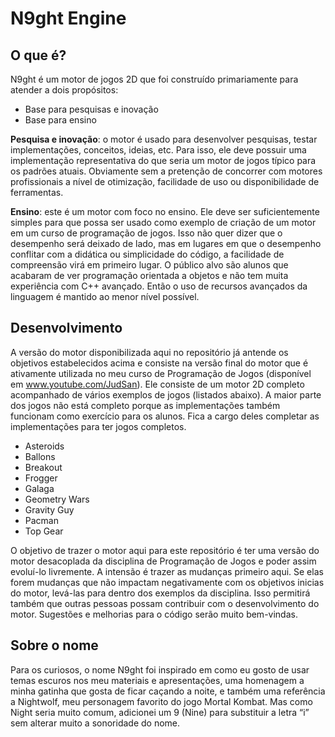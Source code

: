 # N9ght Engine

## O que é?

N9ght é um motor de jogos 2D que foi construído primariamente para atender a dois propósitos:

- Base para pesquisas e inovação
- Base para ensino

**Pesquisa e inovação**: o motor é usado para desenvolver pesquisas, testar implementações, conceitos, ideias, etc. Para isso, ele deve possuir uma implementação representativa do que seria um motor de jogos típico para os padrões atuais. Obviamente sem a pretenção de concorrer com motores profissionais a nível de otimização, facilidade de uso ou disponibilidade de ferramentas.

**Ensino**: este é um motor com foco no ensino. Ele deve ser suficientemente simples para que possa ser usado como exemplo de criação de um motor em um curso de programação de jogos. Isso não quer dizer que o desempenho será deixado de lado, mas em lugares em que o desempenho conflitar com a didática ou simplicidade do código, a facilidade de compreensão virá em primeiro lugar. O público alvo são alunos que acabaram de ver programação orientada a objetos e não tem muita experiência com C++ avançado. Então o uso de recursos avançados da linguagem é mantido ao menor nível possível.

## Desenvolvimento

A versão do motor disponibilizada aqui no repositório já antende os objetivos estabelecidos acima e consiste na versão final do motor que é ativamente utilizada no meu curso de Programação de Jogos (disponível em www.youtube.com/JudSan). Ele consiste de um motor 2D completo acompanhado de vários exemplos de jogos (listados abaixo). A maior parte dos jogos não está completo porque as implementações também funcionam como exercício para os alunos. Fica a cargo deles completar as implementações para ter jogos completos.
 
- Asteroids
- Ballons
- Breakout
- Frogger
- Galaga
- Geometry Wars
- Gravity Guy
- Pacman
- Top Gear

O objetivo de trazer o motor aqui para este repositório é ter uma versão do motor desacoplada da disciplina de Programação de Jogos e poder assim evoluí-lo livremente. A intensão é trazer as mudanças primeiro aqui. Se elas forem mudanças que não impactam negativamente com os objetivos inicias do motor, levá-las para dentro dos exemplos da disciplina. Isso permitirá também que outras pessoas possam contribuir com o desenvolvimento do motor. Sugestões e melhorias para o código serão muito bem-vindas.

## Sobre o nome

Para os curiosos, o nome N9ght foi inspirado em como eu gosto de usar temas escuros nos meu materiais e apresentações, uma homenagem a minha gatinha que gosta de ficar caçando a noite, e também uma referência a Nightwolf, meu personagem favorito do jogo Mortal Kombat. Mas como Night seria muito comum, adicionei um 9 (Nine) para substituir a letra “i” sem alterar muito a sonoridade do nome.
